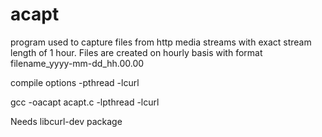 acapt
=====
program used to capture files from http media streams with exact stream length of 1 hour. 
Files are created on hourly basis with format filename_yyyy-mm-dd_hh.00.00

compile options -pthread -lcurl

gcc -oacapt acapt.c -lpthread -lcurl

Needs libcurl-dev package


